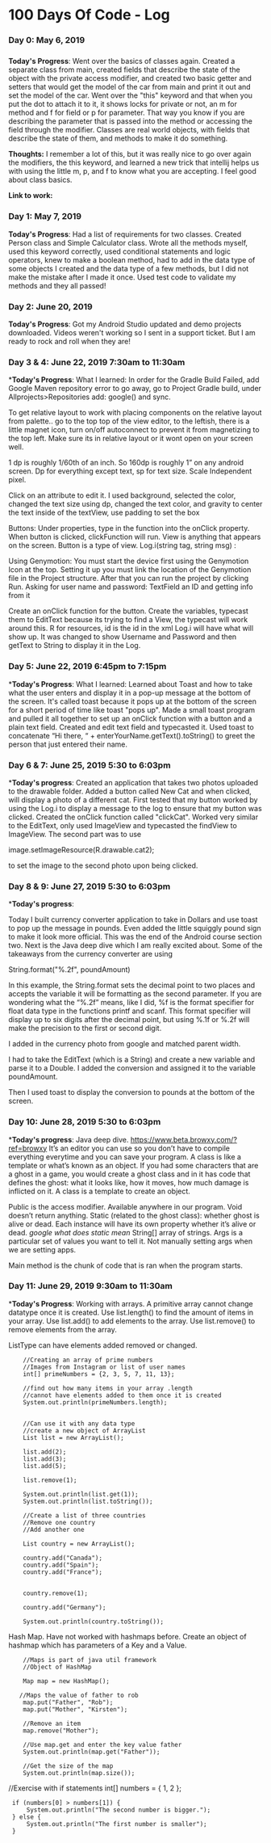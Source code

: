 # 100 Days Of Code - Log

### Day 0: May 6, 2019
#####

**Today's Progress**: Went over the basics of classes again. Created a separate class from main, created fields that describe the state of the object with the private access modifier, and created two basic getter and setters that would get the model of the car from main and print it out and set the model of the car. Went over the "this" keyword and that when you put the dot to attach it to it, it shows locks for private or not, an m for method and f for field or p for parameter. That way you know if you are describing the parameter that is passed into the method or accessing the field through the modifier. Classes are real world objects, with fields that describe the state of them, and methods to make it do something.

**Thoughts:** I remember a lot of this, but it was really nice to go over again the modifiers, the this keyword, and learned a new trick that intellij helps us with using the little m, p, and f to know what you are accepting. I feel good about class basics.

**Link to work:** 

### Day 1: May 7, 2019

**Today's Progress**: Had a list of requirements for two classes. Created Person class and Simple Calculator class. Wrote all the methods myself, used this keyword correctly, used conditional statements and logic operators, knew to make a boolean method, had to add in the data type of some objects I created and the data type of a few methods, but I did not make the mistake after I made it once. Used test code to validate my methods and they all passed! 

### Day 2: June 20, 2019
**Today's Progress**: Got my Android Studio updated and demo projects downloaded. Videos weren't working so I sent in a support ticket. But I am ready to rock and roll when they are!

### Day 3 & 4: June 22, 2019 7:30am to 11:30am
***Today's Progress**: What I learned:
In order for the Gradle Build Failed, add Google Maven repository error to go away, go to Project Gradle build, under Allprojects>Repositories add: google() and sync.

To get relative layout to work with placing components on the relative layout from palette.. go to the top top of the view editor, to the leftish, there is a little magnet icon, turn on/off autoconnect to prevent it from magnetizing to the top left.
Make sure its in relative layout or it wont open on your screen well.

1 dp is roughly 1/60th of an inch. So 160dp is roughly 1” on any android screen.
Dp for everything except text, sp for text size. Scale Independent pixel. 

Click on an attribute to edit it. I used background, selected the color, changed the text size using dp, changed the text color, and gravity to center the text inside of the textView, use padding to set the box 
 
Buttons:
Under properties, type in the function into the onClick property. When button is clicked, clickFunction will run.
View is anything that appears on the screen. Button is a type of view.
Log.i(string tag, string msg) : 
 
Using Genymotion: You must start the device first using the Genymotion Icon at the top. Setting it up you must link the location of the Genymotion file in the Project structure. After that you can run the project by clicking Run.
Asking for user name and password:
TextField an ID and getting info from it 
 
Create an onClick function for the button.
Create the variables, typecast them to EditText because its trying to find a View, the typecast will work around this. R for resources, id is the id in the xml
Log.i will have what will show up. It was changed to show Username and Password and then getText to String to display it in the Log.

### Day 5: June 22, 2019 6:45pm to 7:15pm
***Today's Progress**: What I learned:
Learned about Toast and how to take what the user enters and display it in a pop-up message at the bottom of the screen. It's called toast because it pops up at the bottom of the screen for a short period of time like toast "pops up". Made a small toast program and pulled it all together to set up an onClick function with a button and a plain text field. Created and edit text field and typecasted it. Used toast to concatenate “Hi there, “ + enterYourName.getText().toString() to greet the person that just entered their name. 

### Day 6 & 7: June 25, 2019 5:30 to 6:03pm
***Today's progress**:
Created an application that takes two photos uploaded to the drawable folder. Added a button called New Cat and when clicked, will display a photo of a different cat. First tested that my button worked by using the Log.i to display a message to the log to ensure that my button was clicked. Created the onClick function called "clickCat". Worked very similar to the EditText, only used ImageView and typecasted the findView to ImageView. The second part was to use

image.setImageResource(R.drawable.cat2);

to set the image to the second photo upon being clicked.

### Day 8 & 9: June 27, 2019 5:30 to 6:03pm
***Today's progress**:

Today I built currency converter application to take in Dollars and use toast to pop up the message in pounds. Even added the little squiggly pound sign to make it look more official. This was the end of the Android course section two. Next is the Java deep dive which I am really excited about. Some of the takeaways from the currency converter are using 

String.format("%.2f", poundAmount)

In this example, the String.format sets the decimal point to two places and accepts the variable it will be formatting as the second parameter. If you are wondering what the “%.2f” means, like I did, %f is the format specifier for float data type in the functions printf and scanf. This format specifier will display up to six digits after the decimal point, but using %.1f or %.2f will make the precision to the first or second digit.

I added in the currency photo from google and matched parent width. 

I had to take the EditText (which is a String) and create a new variable and parse it to a Double. I added the conversion and assigned it to the variable poundAmount.

Then I used toast to display the conversion to pounds at the bottom of the screen.

### Day 10: June 28, 2019 5:30 to 6:03pm
***Today's progress**:
Java deep dive. https://www.beta.browxy.com/?ref=browxy
It’s an editor you can use so you don’t have to compile everything everytime and you can save your program.
A class is like a template or what’s known as an object. 
If you had some characters that are a ghost in a game, you would create a ghost class and in it has code that defines the ghost: what it looks like, how it moves, how much damage is inflicted on it.
A class is a template to create an object.

Public is the access modifier. Available anywhere in our program. Void doesn’t return anything. Static (related to the ghost class): whether ghost is alive or dead. Each instance will have its own property whether it’s alive or dead.  *google what does static mean*
String[] array of strings. Args is a particular set of values you want to tell it. Not manually setting args when we are setting apps.

Main method is the chunk of code that is ran when the program starts. 

### Day 11: June 29, 2019 9:30am to 11:30am
***Today's Progress**:
Working with arrays. A primitive array cannot change datatype once it is created. 
Use list.length() to find the amount of items in your array. 
Use list.add() to add elements to the array.
Use list.remove() to remove elements from the array.

ListType can have elements added removed or changed.

        //Creating an array of prime numbers
        //Images from Instagram or list of user names
        int[] primeNumbers = {2, 3, 5, 7, 11, 13};
        
        //find out how many items in your array .length
        //cannot have elements added to them once it is created
        System.out.println(primeNumbers.length);
        
        
        //Can use it with any data type
        //create a new object of ArrayList
        List list = new ArrayList();
        
        list.add(2);
        list.add(3);
        list.add(5);
        
        list.remove(1);
        
        System.out.println(list.get(1));
        System.out.println(list.toString());

        //Create a list of three countries
        //Remove one country
        //Add another one
        
        List country = new ArrayList();
        
        country.add("Canada");
        country.add("Spain");
        country.add("France");
        
        
        country.remove(1);
        
        country.add("Germany");
        
        System.out.println(country.toString());


Hash Map. Have not worked with hashmaps before. Create an object of hashmap which has parameters of a Key and a Value. 

        //Maps is part of java util framework
        //Object of HashMap
        
        Map map = new HashMap();
       
       //Maps the value of father to rob
        map.put("Father", "Rob");
        map.put("Mother", "Kirsten");
        
        //Remove an item
        map.remove("Mother");
        
        //Use map.get and enter the key value father
        System.out.println(map.get("Father"));
        
        //Get the size of the map
        System.out.println(map.size());

//Exercise with if statements
int[] numbers = { 1, 2 };
     
     if (numbers[0] > numbers[1]) {
         System.out.println("The second number is bigger.");
     } else {
         System.out.println("The first number is smaller");
     }




